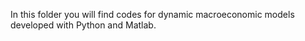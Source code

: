 In this folder you will find codes for dynamic macroeconomic models developed with Python and Matlab.
